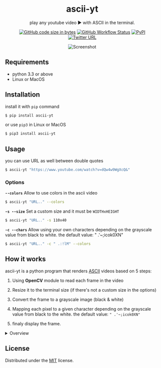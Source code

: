 <div align=center>

# ascii-yt

play any youtube video ▶ with ASCII in the terminal.

[![GitHub code size in bytes](https://img.shields.io/github/languages/code-size/malkiii/ascii-yt?color=red)](./ascii_video_player)
[![GitHub Workflow Status](https://img.shields.io/github/actions/workflow/status/malkiii/ascii-yt/publish.yml?color=2fbe50&logo=github)](https://github.com/malkiii/ascii-yt/actions)
[![PyPI](https://img.shields.io/pypi/v/ascii-yt?label=pypi%20version&logo=pypi)](https://pypi.org/project/ascii-yt/)
[![Twitter URL](https://img.shields.io/twitter/url?label=@malkiAbdoo&url=https%3A%2F%2Ftwitter.com%2FmalkiAbdoo)](https://twitter.com/malkiAbdoo)

![Screenshot](./images/example.gif)

</div>

## Requirements

- python 3.3 or above
- Linux or MacOS

## Installation

install it with `pip` command

```bash
$ pip install ascii-yt
```

or use `pip3` in Linux or MacOS

```bash
$ pip3 install ascii-yt
```

## Usage

you can use URL as well between double quotes

```bash
$ ascii-yt "https://www.youtube.com/watch?v=dQw4w9WgXcQ&"
```

### Options

**`--colors`**
Allow to use colors in the ascii video

```bash
$ ascii-yt "URL.." --colors
```

**`-s --size`** Set a custom size and it must be `WIDTHxHEIGHT`

```bash
$ ascii-yt "URL.." -s 110x40
```

**`-c --chars`**
Allow using your own characters depending on the grayscale value from black to white. the default value: " .'~;icok0XN"

```bash
$ ascii-yt "URL.." -c " .:!lM" --colors
```

## How it works

ascii-yt is a python program that renders [ASCII](https://en.wikipedia.org/wiki/ASCII) videos based on 5 steps:

1. Using **OpenCV** module to read each frame in the video
2. Resize it to the terminal size (if there's not a custom size in the options)
3. Convert the frame to a grayscale image (black & white)
4. Mapping each pixel to a given character depending on the grayscale value from black to the white. the default value: `" .'~;icok0XN"`

5. finaly display the frame.

<details>

<summary>Overview</summary><br>
<img src="https://raw.githubusercontent.com/malkiii/ascii-yt/main/images/explain.jpg" alt="overview" />

</details>

## License

Distributed under the [MIT](https://github.com/malkiii/ascii-yt/blob/main/LICENSE) license.
